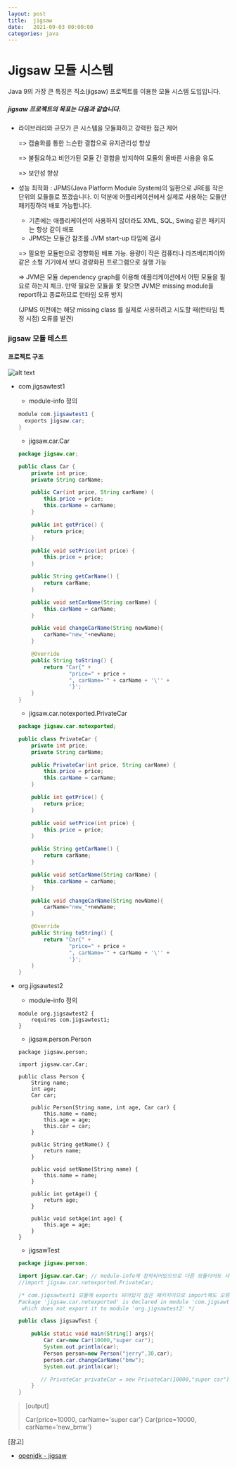 ```yaml
---
layout: post
title:  jigsaw
date:   2021-09-03 00:00:00
categories: java
---
```


# Jigsaw 모듈 시스템

Java 9의 가장 큰 특징은 직소(jigsaw) 프로젝트를 이용한 모듈 시스템 도입입니다.



##### jigsaw 프로젝트의 목표는 다음과 같습니다.

- 라이브러리와 규모가 큰 시스템을 모듈화하고 강력한 접근 제어

  => 캡슐화를 통한 느슨한 결합으로 유지관리성 향상

  => 불필요하고 비인가된 모듈 간 결합을 방지하여 모듈의 올바른 사용을 유도

  => 보안성 향상

- 성능 최적화 :  JPMS(Java Platform Module System)의 일환으로 JRE를 작은 단위의 모듈들로 쪼갰습니다. 이 덕분에 어플리케이션에서 실제로 사용하는 모듈만 패키징하여 배포 가능합니다.

  - 기존에는 애플리케이션이 사용하지 않더라도 XML, SQL, Swing 같은 패키지는 항상 같이 배포
  - JPMS는 모듈간 참조를  JVM start-up 타임에 검사

  => 필요한 모듈만으로 경향화된 배포 가능. 용량이 작은 컴퓨터나 라즈베리파이와 같은 소형 기기에서 보다 경량화된 프로그램으로 실행 가능

  => JVM은 모듈 dependency graph를 이용해 애플리케이션에서 어떤 모듈을 필요로 하는지 체크. 만약 필요한 모듈을 못 찾으면 JVM은 missing module을 report하고 종료하므로 런타임 오류 방지

  (JPMS 이전에는 해당 missing class 를 실제로 사용하려고 시도할 때(런타임 특정 시점) 오류를 발견)



### jigsaw 모듈 테스트

#### 프로젝트 구조
![alt text](/public/img/2021-09-07-jigsaw-1.png)

- com.jigsawtest1

  - module-info 정의

  ```java
  module com.jigsawtest1 {
    exports jigsaw.car;
  }
  ```

  - jigsaw.car.Car

  ```java
  package jigsaw.car;
  
  public class Car {
      private int price;
      private String carName;
  
      public Car(int price, String carName) {
          this.price = price;
          this.carName = carName;
      }
  
      public int getPrice() {
          return price;
      }
  
      public void setPrice(int price) {
          this.price = price;
      }
  
      public String getCarName() {
          return carName;
      }
  
      public void setCarName(String carName) {
          this.carName = carName;
      }
  
      public void changeCarName(String newName){
          carName="new_"+newName;
      }
  
      @Override
      public String toString() {
          return "Car{" +
                  "price=" + price +
                  ", carName='" + carName + '\'' +
                  '}';
      }
  }
  ```

  - jigsaw.car.notexported.PrivateCar

  ```java
  package jigsaw.car.notexported;
  
  public class PrivateCar {
      private int price;
      private String carName;
  
      public PrivateCar(int price, String carName) {
          this.price = price;
          this.carName = carName;
      }
  
      public int getPrice() {
          return price;
      }
  
      public void setPrice(int price) {
          this.price = price;
      }
  
      public String getCarName() {
          return carName;
      }
  
      public void setCarName(String carName) {
          this.carName = carName;
      }
  
      public void changeCarName(String newName){
          carName="new_"+newName;
      }
  
      @Override
      public String toString() {
          return "Car{" +
                  "price=" + price +
                  ", carName='" + carName + '\'' +
                  '}';
      }
  }
  
  ```

- org.jigsawtest2

  - module-info 정의

  ```
  module org.jigsawtest2 {
      requires com.jigsawtest1;
  }
  ```

  - jigsaw.person.Person

  ```
  package jigsaw.person;
  
  import jigsaw.car.Car;
  
  public class Person {
      String name;
      int age;
      Car car;
  
      public Person(String name, int age, Car car) {
          this.name = name;
          this.age = age;
          this.car = car;
      }
  
      public String getName() {
          return name;
      }
  
      public void setName(String name) {
          this.name = name;
      }
  
      public int getAge() {
          return age;
      }
  
      public void setAge(int age) {
          this.age = age;
      }
  }
  ```

  - jigsawTest

  ```java
  package jigsaw.person;
  
  import jigsaw.car.Car; // module-info에 정의되어있으므로 다른 모듈이어도 사용 가능
  //import jigsaw.car.notexported.PrivateCar;
  
  /* com.jigsawtest1 모듈에 exports 되어있지 않은 패키지이므로 import해도 오류발생
  Package 'jigsaw.car.notexported' is declared in module 'com.jigsawtest1',
   which does not export it to module 'org.jigsawtest2' */
  
  public class jigsawTest {
  
      public static void main(String[] args){
          Car car=new Car(10000,"super car");
          System.out.println(car);
          Person person=new Person("jerry",30,car);
          person.car.changeCarName("bmw");
          System.out.println(car);
  
         // PrivateCar privateCar = new PrivateCar(10000,"super car"); 사용 불가
      }
  }
  ```

> [output]
>
> Car{price=10000, carName='super car'}
> Car{price=10000, carName='new_bmw'}
>
> 

[참고] 

- [openjdk - jigsaw](https://openjdk.java.net/projects/jigsaw/)

